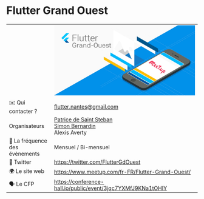 # Flutter Grand Ouest

|                                |                                                              |
| ------------------------------ | ------------------------------------------------------------ |
|                                | ![logo](fluttergrd.jpg)                                      |
| ✉️ Qui contacter ?              |   flutter.nantes@gmail.com                                   |
|  Organisateurs                 | [Patrice de Saint Steban](https://twitter.com/patoudss) <br/>[Simon Bernardin](https://twitter.com/malrok37)<br/>Alexis Averty                                                         |
| 📆 La fréquence des évènements | Mensuel / Bi-mensuel                                         |
| 🐥 Twitter                     | https://twitter.com/FlutterGdOuest                           |
| 🌍 Le site web                 | https://www.meetup.com/fr-FR/Flutter-Grand-Ouest/            |
| 🗣 Le CFP                      | https://conference-hall.io/public/event/3jqc7YXMfJ9KNa1tOHIY |

